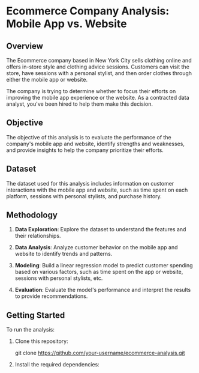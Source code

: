 
# Ecommerce Company Analysis: Mobile App vs. Website

## Overview

The Ecommerce company based in New York City sells clothing online and offers in-store style and clothing advice sessions. Customers can visit the store, have sessions with a personal stylist, and then order clothes through either the mobile app or website.

The company is trying to determine whether to focus their efforts on improving the mobile app experience or the website. As a contracted data analyst, you've been hired to help them make this decision.

## Objective

The objective of this analysis is to evaluate the performance of the company's mobile app and website, identify strengths and weaknesses, and provide insights to help the company prioritize their efforts.

## Dataset

The dataset used for this analysis includes information on customer interactions with the mobile app and website, such as time spent on each platform, sessions with personal stylists, and purchase history.

## Methodology

1. **Data Exploration**: Explore the dataset to understand the features and their relationships.

2. **Data Analysis**: Analyze customer behavior on the mobile app and website to identify trends and patterns.

3. **Modeling**: Build a linear regression model to predict customer spending based on various factors, such as time spent on the app or website, sessions with personal stylists, etc.

4. **Evaluation**: Evaluate the model's performance and interpret the results to provide recommendations.

## Getting Started

To run the analysis:

1. Clone this repository:

   git clone https://github.com/your-username/ecommerce-analysis.git

 
2. Install the required dependencies:

